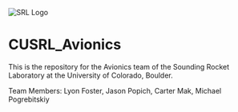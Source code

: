 ![SRL Logo](https://www.colorado.edu/studentgroups/cobra/sites/default/files/styles/slider/public/slider/logo_crop.png?itok=jh4F9ZcZ)

# CUSRL_Avionics

This is the repository for the Avionics team of the Sounding Rocket Laboratory at the University of Colorado, Boulder. 


Team Members: Lyon Foster, Jason Popich, Carter Mak, Michael Pogrebitskiy